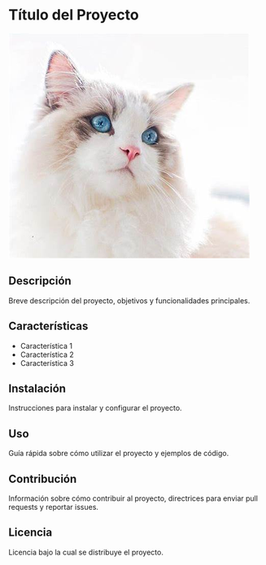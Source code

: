 # Título del Proyecto 

![Imagen de Portada](recursos/recursos/gatito1.jfif) 

## Descripción 

Breve descripción del proyecto, objetivos y funcionalidades principales. 

## Características 

- Característica 1
- Característica 2
- Característica 3


## Instalación 
Instrucciones para instalar y configurar el proyecto. 


## Uso 

Guía rápida sobre cómo utilizar el proyecto y ejemplos de código. 


## Contribución 

Información sobre cómo contribuir al proyecto, directrices para enviar pull requests y reportar issues. 


## Licencia 

Licencia bajo la cual se distribuye el proyecto.
